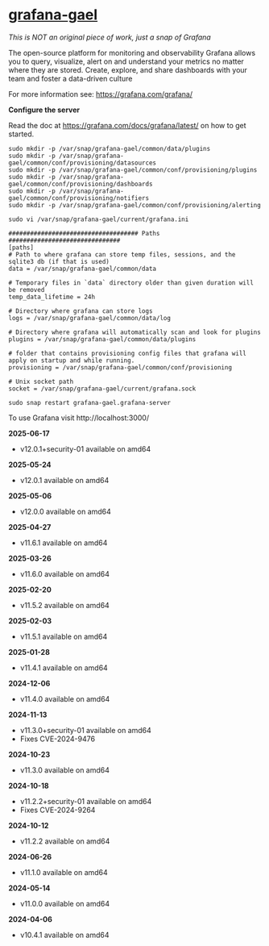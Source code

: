 # [grafana-gael](https://snapcraft.io/grafana-gael)

_This is NOT an original piece of work, just a snap of Grafana_

The open-source platform for monitoring and observability
Grafana allows you to query, visualize, alert on and understand your metrics no matter where they are stored. Create, explore, and share dashboards with your team and foster a data-driven culture

For more information see: https://grafana.com/grafana/

**Configure the server**

Read the doc at https://grafana.com/docs/grafana/latest/ on how to get started.

```
sudo mkdir -p /var/snap/grafana-gael/common/data/plugins
sudo mkdir -p /var/snap/grafana-gael/common/conf/provisioning/datasources
sudo mkdir -p /var/snap/grafana-gael/common/conf/provisioning/plugins
sudo mkdir -p /var/snap/grafana-gael/common/conf/provisioning/dashboards
sudo mkdir -p /var/snap/grafana-gael/common/conf/provisioning/notifiers
sudo mkdir -p /var/snap/grafana-gael/common/conf/provisioning/alerting

sudo vi /var/snap/grafana-gael/current/grafana.ini
```

```
#################################### Paths ###############################
[paths]
# Path to where grafana can store temp files, sessions, and the sqlite3 db (if that is used)
data = /var/snap/grafana-gael/common/data

# Temporary files in `data` directory older than given duration will be removed
temp_data_lifetime = 24h

# Directory where grafana can store logs
logs = /var/snap/grafana-gael/common/data/log

# Directory where grafana will automatically scan and look for plugins
plugins = /var/snap/grafana-gael/common/data/plugins

# folder that contains provisioning config files that grafana will apply on startup and while running.
provisioning = /var/snap/grafana-gael/common/conf/provisioning

# Unix socket path
socket = /var/snap/grafana-gael/current/grafana.sock
```

`sudo snap restart grafana-gael.grafana-server`

To use Grafana visit http://localhost:3000/

**2025-06-17**
* v12.0.1+security-01 available on amd64

**2025-05-24**
* v12.0.1 available on amd64

**2025-05-06**
* v12.0.0 available on amd64

**2025-04-27**
* v11.6.1 available on amd64

**2025-03-26**
* v11.6.0 available on amd64

**2025-02-20**
* v11.5.2 available on amd64

**2025-02-03**
* v11.5.1 available on amd64

**2025-01-28**
* v11.4.1 available on amd64

**2024-12-06**
* v11.4.0 available on amd64

**2024-11-13**
* v11.3.0+security-01 available on amd64
* Fixes CVE-2024-9476

**2024-10-23**
* v11.3.0 available on amd64

**2024-10-18**
* v11.2.2+security-01 available on amd64
* Fixes CVE-2024-9264

**2024-10-12**
* v11.2.2 available on amd64

**2024-06-26**
* v11.1.0 available on amd64

**2024-05-14**
* v11.0.0 available on amd64

**2024-04-06**
* v10.4.1 available on amd64

